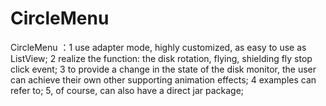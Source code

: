 # CircleMenu
CircleMenu ：1 use adapter mode, highly customized, as easy to use as ListView; 2 realize the function: the disk rotation, flying, shielding fly stop click event; 3 to provide a change in the state of the disk monitor, the user can achieve their own other supporting animation effects; 4 examples can refer to; 5, of course, can also have a direct jar package;
